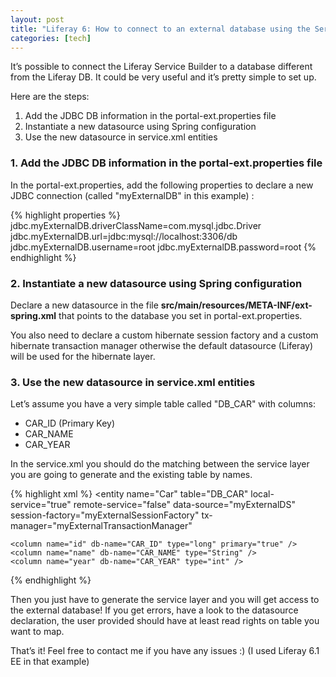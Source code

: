 ```yaml
---
layout: post
title: "Liferay 6: How to connect to an external database using the Service Builder"
categories: [tech]
---
```

It’s possible to connect the Liferay Service Builder to a database different from the Liferay DB. It could be very useful and it’s pretty simple to set up.

Here are the steps:

<ol>
    <li>Add the JDBC DB information in the portal-ext.properties file</li>
    <li>Instantiate a new datasource using Spring configuration</li>
    <li>Use the new datasource in service.xml entities</li>
</ol>

<!--more-->

<h3>1. Add the JDBC DB information in the portal-ext.properties file</h3>

In the portal-ext.properties, add the following properties to declare a new JDBC connection (called "myExternalDB" in this example) :

{% highlight properties %}
jdbc.myExternalDB.driverClassName=com.mysql.jdbc.Driver
jdbc.myExternalDB.url=jdbc:mysql://localhost:3306/db
jdbc.myExternalDB.username=root
jdbc.myExternalDB.password=root
{% endhighlight %}

<h3>2. Instantiate a new datasource using Spring configuration</h3>

Declare a new datasource in the file <strong>src/main/resources/META-INF/ext-spring.xml</strong> that points to the database you set in portal-ext.properties.

You also need to declare a custom hibernate session factory and a custom hibernate transaction manager otherwise the default datasource (Liferay) will be used for the hibernate layer.

<h3>3. Use the new datasource in service.xml entities</h3>

Let’s assume you have a very simple table called "DB_CAR" with columns:

<ul>
    <li>CAR_ID (Primary Key)</li>
    <li>CAR_NAME</li>
    <li>CAR_YEAR</li>
</ul>

In the service.xml you should do the matching between the service layer you are going to generate and the existing table by names.

{% highlight xml %}
<entity
    name="Car"
    table="DB_CAR"
    local-service="true"
    remote-service="false"
    data-source="myExternalDS"
    session-factory="myExternalSessionFactory"
    tx-manager="myExternalTransactionManager"
>
    <column name="id" db-name="CAR_ID" type="long" primary="true" />
    <column name="name" db-name="CAR_NAME" type="String" />
    <column name="year" db-name="CAR_YEAR" type="int" />
</entity>
{% endhighlight %}

Then you just have to generate the service layer and you will get access to the external database!
If you get errors, have a look to the datasource declaration, the user provided should have at least read rights on table you want to map.

That’s it! Feel free to contact me if you have any issues :)
(I used Liferay 6.1 EE in that example)
